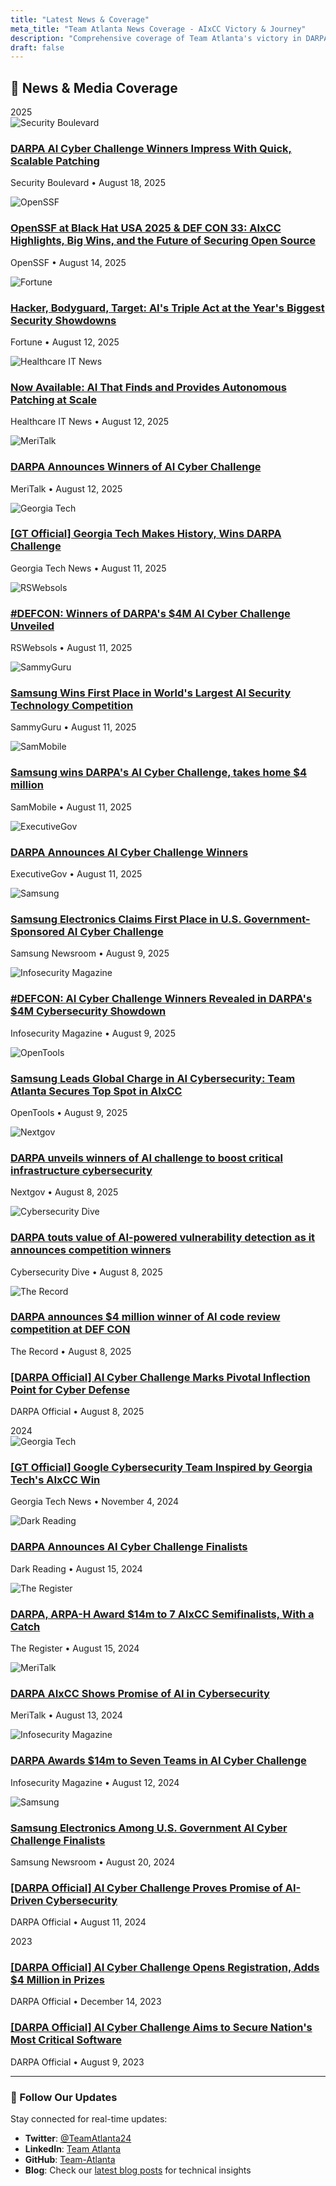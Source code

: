 ```yaml
---
title: "Latest News & Coverage"
meta_title: "Team Atlanta News Coverage - AIxCC Victory & Journey"
description: "Comprehensive coverage of Team Atlanta's victory in DARPA's AI Cyber Challenge and their journey from 2023 to 2025."
draft: false
---
```


## 📰 News & Media Coverage

<div class="timeline-container">
  <div class="timeline-line"></div>
  <div class="timeline-top-separator">2025</div>

  <!-- August 2025 Articles -->
  <div class="timeline-content-left">
    <div class="timeline-article-dot timeline-left-dot"></div>
    <div class="timeline-card">
      <div class="flex items-center mb-4">
        <img src="/images/favicons/securityboulevard.png" alt="Security Boulevard" class="w-6 h-6 mr-3">
        <h3 class="text-lg font-bold text-gray-900 dark:text-white">
          <a href="https://securityboulevard.com/2025/08/darpa-ai-cyber-challenge-winners-impress-with-quick-scalable-patching/" target="_blank" rel="noopener" class="hover:text-blue-600 dark:hover:text-blue-400">
            DARPA AI Cyber Challenge Winners Impress With Quick, Scalable Patching
          </a>
        </h3>
      </div>
      <p class="text-gray-600 dark:text-gray-300 mb-2 text-sm">Security Boulevard • August 18, 2025</p>
    </div>
  </div>

  <div class="timeline-content-right">
    <div class="timeline-article-dot timeline-right-dot"></div>
    <div class="timeline-card">
      <div class="flex items-center mb-4">
        <img src="/images/favicons/openssf.ico" alt="OpenSSF" class="w-6 h-6 mr-3">
        <h3 class="text-lg font-bold text-gray-900 dark:text-white">
          <a href="https://openssf.org/blog/2025/08/14/openssf-at-black-hat-usa-2025-def-con-33-aixcc-highlights-big-wins-and-the-future-of-securing-open-source/" target="_blank" rel="noopener" class="hover:text-blue-600 dark:hover:text-blue-400">
            OpenSSF at Black Hat USA 2025 & DEF CON 33: AIxCC Highlights, Big Wins, and the Future of Securing Open Source
          </a>
        </h3>
      </div>
      <p class="text-gray-600 dark:text-gray-300 mb-2 text-sm">OpenSSF • August 14, 2025</p>
    </div>
  </div>

  <div class="timeline-content-left">
    <div class="timeline-article-dot timeline-left-dot"></div>
    <div class="timeline-card">
      <div class="flex items-center mb-4">
        <img src="/images/favicons/fortune.ico" alt="Fortune" class="w-6 h-6 mr-3">
        <h3 class="text-lg font-bold text-gray-900 dark:text-white">
          <a href="https://fortune.com/2025/08/12/hacker-bodyguard-target-ais-triple-act-at-the-years-biggest-security-showdowns/" target="_blank" rel="noopener" class="hover:text-blue-600 dark:hover:text-blue-400">
            Hacker, Bodyguard, Target: AI's Triple Act at the Year's Biggest Security Showdowns
          </a>
        </h3>
      </div>
      <p class="text-gray-600 dark:text-gray-300 mb-2 text-sm">Fortune • August 12, 2025</p>
    </div>
  </div>

  <div class="timeline-content-right">
    <div class="timeline-article-dot timeline-right-dot"></div>
    <div class="timeline-card">
      <div class="flex items-center mb-4">
        <img src="/images/favicons/healthcare-it-news.ico" alt="Healthcare IT News" class="w-6 h-6 mr-3">
        <h3 class="text-lg font-bold text-gray-900 dark:text-white">
          <a href="https://www.healthcareitnews.com/news/now-available-ai-finds-and-provides-autonomous-patching-scale" target="_blank" rel="noopener" class="hover:text-blue-600 dark:hover:text-blue-400">
            Now Available: AI That Finds and Provides Autonomous Patching at Scale
          </a>
        </h3>
      </div>
      <p class="text-gray-600 dark:text-gray-300 mb-2 text-sm">Healthcare IT News • August 12, 2025</p>
    </div>
  </div>

  <div class="timeline-content-left">
    <div class="timeline-article-dot timeline-left-dot"></div>
    <div class="timeline-card">
      <div class="flex items-center mb-4">
        <img src="/images/favicons/meritalk.ico" alt="MeriTalk" class="w-6 h-6 mr-3">
        <h3 class="text-lg font-bold text-gray-900 dark:text-white">
          <a href="https://www.meritalk.com/articles/darpa-announces-winners-of-ai-cyber-challenge/" target="_blank" rel="noopener" class="hover:text-blue-600 dark:hover:text-blue-400">
            DARPA Announces Winners of AI Cyber Challenge
          </a>
        </h3>
      </div>
      <p class="text-gray-600 dark:text-gray-300 mb-2 text-sm">MeriTalk • August 12, 2025</p>
    </div>
  </div>

  <div class="timeline-content-right">
    <div class="timeline-article-dot timeline-right-dot"></div>
    <div class="timeline-card">
      <div class="flex items-center mb-4">
        <img src="/images/favicons/georgia-tech.ico" alt="Georgia Tech" class="w-6 h-6 mr-3">
        <h3 class="text-lg font-bold text-gray-900 dark:text-white">
          <a href="https://www.cc.gatech.edu/news/georgia-tech-makes-history-wins-darpa-challenge" target="_blank" rel="noopener" class="hover:text-blue-600 dark:hover:text-blue-400">
            [GT Official] Georgia Tech Makes History, Wins DARPA Challenge
          </a>
        </h3>
      </div>
      <p class="text-gray-600 dark:text-gray-300 mb-2 text-sm">Georgia Tech News • August 11, 2025</p>
    </div>
  </div>

  <div class="timeline-content-left">
    <div class="timeline-article-dot timeline-left-dot"></div>
    <div class="timeline-card">
      <div class="flex items-center mb-4">
        <img src="/images/favicons/rswebsols.png" alt="RSWebsols" class="w-6 h-6 mr-3">
        <h3 class="text-lg font-bold text-gray-900 dark:text-white">
          <a href="https://www.rswebsols.com/news/defcon-winners-of-darpas-4m-ai-cyber-challenge-unveiled/" target="_blank" rel="noopener" class="hover:text-blue-600 dark:hover:text-blue-400">
            #DEFCON: Winners of DARPA's $4M AI Cyber Challenge Unveiled
          </a>
        </h3>
      </div>
      <p class="text-gray-600 dark:text-gray-300 mb-2 text-sm">RSWebsols • August 11, 2025</p>
    </div>
  </div>

  <div class="timeline-content-right">
    <div class="timeline-article-dot timeline-right-dot"></div>
    <div class="timeline-card">
      <div class="flex items-center mb-4">
        <img src="/images/favicons/sammyguru.png" alt="SammyGuru" class="w-6 h-6 mr-3">
        <h3 class="text-lg font-bold text-gray-900 dark:text-white">
          <a href="https://sammyguru.com/samsung-wins-first-place-in-world-largest-ai-security-technology-competition/" target="_blank" rel="noopener" class="hover:text-blue-600 dark:hover:text-blue-400">
            Samsung Wins First Place in World's Largest AI Security Technology Competition
          </a>
        </h3>
      </div>
      <p class="text-gray-600 dark:text-gray-300 mb-2 text-sm">SammyGuru • August 11, 2025</p>
    </div>
  </div>

  <div class="timeline-content-left">
    <div class="timeline-article-dot timeline-left-dot"></div>
    <div class="timeline-card">
      <div class="flex items-center mb-4">
        <img src="/images/favicons/sammobile.ico" alt="SamMobile" class="w-6 h-6 mr-3">
        <h3 class="text-lg font-bold text-gray-900 dark:text-white">
          <a href="https://www.sammobile.com/news/samsung-wins-darpas-ai-cyber-challenge-takes-home-4-million/" target="_blank" rel="noopener" class="hover:text-blue-600 dark:hover:text-blue-400">
            Samsung wins DARPA's AI Cyber Challenge, takes home $4 million
          </a>
        </h3>
      </div>
      <p class="text-gray-600 dark:text-gray-300 mb-2 text-sm">SamMobile • August 11, 2025</p>
    </div>
  </div>

  <div class="timeline-content-right">
    <div class="timeline-article-dot timeline-right-dot"></div>
    <div class="timeline-card">
      <div class="flex items-center mb-4">
        <img src="/images/favicons/executivegov.png" alt="ExecutiveGov" class="w-6 h-6 mr-3">
        <h3 class="text-lg font-bold text-gray-900 dark:text-white">
          <a href="https://www.executivegov.com/articles/darpa-ai-cyber-challenge-open-source-software-team-atlanta-cyber-reasoning" target="_blank" rel="noopener" class="hover:text-blue-600 dark:hover:text-blue-400">
            DARPA Announces AI Cyber Challenge Winners
          </a>
        </h3>
      </div>
      <p class="text-gray-600 dark:text-gray-300 mb-2 text-sm">ExecutiveGov • August 11, 2025</p>
    </div>
  </div>

  <div class="timeline-content-left">
    <div class="timeline-article-dot timeline-left-dot"></div>
    <div class="timeline-card">
      <div class="flex items-center mb-4">
        <img src="/images/favicons/samsung.ico" alt="Samsung" class="w-6 h-6 mr-3">
        <h3 class="text-lg font-bold text-gray-900 dark:text-white">
          <a href="https://news.samsung.com/global/samsung-electronics-claims-first-place-in-u-s-government-sponsored-ai-cyber-challenge" target="_blank" rel="noopener" class="hover:text-blue-600 dark:hover:text-blue-400">
            Samsung Electronics Claims First Place in U.S. Government-Sponsored AI Cyber Challenge
          </a>
        </h3>
      </div>
      <p class="text-gray-600 dark:text-gray-300 mb-2 text-sm">Samsung Newsroom • August 9, 2025</p>
    </div>
  </div>

  <div class="timeline-content-right">
    <div class="timeline-article-dot timeline-right-dot"></div>
    <div class="timeline-card">
      <div class="flex items-center mb-4">
        <img src="/images/favicons/infosecurity-magazine.ico" alt="Infosecurity Magazine" class="w-6 h-6 mr-3">
        <h3 class="text-lg font-bold text-gray-900 dark:text-white">
          <a href="https://www.infosecurity-magazine.com/news/defcon-ai-cyber-challenge-winners/" target="_blank" rel="noopener" class="hover:text-blue-600 dark:hover:text-blue-400">
            #DEFCON: AI Cyber Challenge Winners Revealed in DARPA's $4M Cybersecurity Showdown
          </a>
        </h3>
      </div>
      <p class="text-gray-600 dark:text-gray-300 mb-2 text-sm">Infosecurity Magazine • August 9, 2025</p>
    </div>
  </div>

  <div class="timeline-content-left">
    <div class="timeline-article-dot timeline-left-dot"></div>
    <div class="timeline-card">
      <div class="flex items-center mb-4">
        <img src="/images/favicons/opentools.ico" alt="OpenTools" class="w-6 h-6 mr-3">
        <h3 class="text-lg font-bold text-gray-900 dark:text-white">
          <a href="https://opentools.ai/news/samsung-leads-global-charge-in-ai-cybersecurity-team-atlanta-secures-top-spot-in-aixcc#section26" target="_blank" rel="noopener" class="hover:text-blue-600 dark:hover:text-blue-400">
            Samsung Leads Global Charge in AI Cybersecurity: Team Atlanta Secures Top Spot in AIxCC
          </a>
        </h3>
      </div>
      <p class="text-gray-600 dark:text-gray-300 mb-2 text-sm">OpenTools • August 9, 2025</p>
    </div>
  </div>

  <div class="timeline-content-right">
    <div class="timeline-article-dot timeline-right-dot"></div>
    <div class="timeline-card">
      <div class="flex items-center mb-4">
        <img src="/images/favicons/nextgov.png" alt="Nextgov" class="w-6 h-6 mr-3">
        <h3 class="text-lg font-bold text-gray-900 dark:text-white">
          <a href="https://www.nextgov.com/cybersecurity/2025/08/darpa-unveils-winners-ai-challenge-boost-critical-infrastructure-cybersecurity/407337/" target="_blank" rel="noopener" class="hover:text-blue-600 dark:hover:text-blue-400">
            DARPA unveils winners of AI challenge to boost critical infrastructure cybersecurity
          </a>
        </h3>
      </div>
      <p class="text-gray-600 dark:text-gray-300 mb-2 text-sm">Nextgov • August 8, 2025</p>
    </div>
  </div>

  <div class="timeline-content-left">
    <div class="timeline-article-dot timeline-left-dot"></div>
    <div class="timeline-card">
      <div class="flex items-center mb-4">
        <img src="/images/favicons/cybersecuritydive.ico" alt="Cybersecurity Dive" class="w-6 h-6 mr-3">
        <h3 class="text-lg font-bold text-gray-900 dark:text-white">
          <a href="https://www.cybersecuritydive.com/news/darpa-ai-cyber-challenge-winners-def-con/757252/" target="_blank" rel="noopener" class="hover:text-blue-600 dark:hover:text-blue-400">
            DARPA touts value of AI-powered vulnerability detection as it announces competition winners
          </a>
        </h3>
      </div>
      <p class="text-gray-600 dark:text-gray-300 mb-2 text-sm">Cybersecurity Dive • August 8, 2025</p>
    </div>
  </div>

  <div class="timeline-content-right">
    <div class="timeline-article-dot timeline-right-dot"></div>
    <div class="timeline-card">
      <div class="flex items-center mb-4">
        <img src="/images/favicons/therecord.ico" alt="The Record" class="w-6 h-6 mr-3">
        <h3 class="text-lg font-bold text-gray-900 dark:text-white">
          <a href="https://therecord.media/darpa-ai-code-competition-winner-def-con" target="_blank" rel="noopener" class="hover:text-blue-600 dark:hover:text-blue-400">
            DARPA announces $4 million winner of AI code review competition at DEF CON
          </a>
        </h3>
      </div>
      <p class="text-gray-600 dark:text-gray-300 mb-2 text-sm">The Record • August 8, 2025</p>
    </div>
  </div>

  <div class="timeline-content-left">
    <div class="timeline-article-dot timeline-left-dot"></div>
    <div class="timeline-card">
      <div class="flex items-center mb-4">
        <h3 class="text-lg font-bold text-gray-900 dark:text-white">
          <a href="https://www.darpa.mil/news/2025/aixcc-results" target="_blank" rel="noopener" class="hover:text-blue-600 dark:hover:text-blue-400">
            [DARPA Official] AI Cyber Challenge Marks Pivotal Inflection Point for Cyber Defense
          </a>
        </h3>
      </div>
      <p class="text-gray-600 dark:text-gray-300 mb-2 text-sm">DARPA Official • August 8, 2025</p>
    </div>
  </div>

  <!-- 2024 Year Marker -->
  <div class="timeline-period-marker timeline-year-change">2024</div>

  <div class="timeline-content-right">
    <div class="timeline-article-dot timeline-right-dot"></div>
    <div class="timeline-card">
      <div class="flex items-center mb-4">
        <img src="/images/favicons/georgia-tech.ico" alt="Georgia Tech" class="w-6 h-6 mr-3">
        <h3 class="text-lg font-bold text-gray-900 dark:text-white">
          <a href="https://www.gatech.edu/news/2024/11/04/google-cybersecurity-team-inspired-georgia-techs-aixcc-win" target="_blank" rel="noopener" class="hover:text-blue-600 dark:hover:text-blue-400">
            [GT Official] Google Cybersecurity Team Inspired by Georgia Tech's AIxCC Win
          </a>
        </h3>
      </div>
      <p class="text-gray-600 dark:text-gray-300 mb-2 text-sm">Georgia Tech News • November 4, 2024</p>
    </div>
  </div>

  <div class="timeline-content-left">
    <div class="timeline-article-dot timeline-left-dot"></div>
    <div class="timeline-card">
      <div class="flex items-center mb-4">
        <img src="/images/favicons/dark-reading.ico" alt="Dark Reading" class="w-6 h-6 mr-3">
        <h3 class="text-lg font-bold text-gray-900 dark:text-white">
          <a href="https://www.darkreading.com/application-security/darpa-announces-ai-cyber-challenge-finalists" target="_blank" rel="noopener" class="hover:text-blue-600 dark:hover:text-blue-400">
            DARPA Announces AI Cyber Challenge Finalists
          </a>
        </h3>
      </div>
      <p class="text-gray-600 dark:text-gray-300 mb-2 text-sm">Dark Reading • August 15, 2024</p>
    </div>
  </div>

  <div class="timeline-content-right">
    <div class="timeline-article-dot timeline-right-dot"></div>
    <div class="timeline-card">
      <div class="flex items-center mb-4">
        <img src="/images/favicons/the-register.ico" alt="The Register" class="w-6 h-6 mr-3">
        <h3 class="text-lg font-bold text-gray-900 dark:text-white">
          <a href="https://www.theregister.com/2024/08/15/darpa_arpah_award_14m_to/" target="_blank" rel="noopener" class="hover:text-blue-600 dark:hover:text-blue-400">
            DARPA, ARPA-H Award $14m to 7 AIxCC Semifinalists, With a Catch
          </a>
        </h3>
      </div>
      <p class="text-gray-600 dark:text-gray-300 mb-2 text-sm">The Register • August 15, 2024</p>
    </div>
  </div>

  <div class="timeline-content-left">
    <div class="timeline-article-dot timeline-left-dot"></div>
    <div class="timeline-card">
      <div class="flex items-center mb-4">
        <img src="/images/favicons/meritalk.ico" alt="MeriTalk" class="w-6 h-6 mr-3">
        <h3 class="text-lg font-bold text-gray-900 dark:text-white">
          <a href="https://www.meritalk.com/articles/darpa-aixcc-shows-promise-of-ai-in-cybersecurity/" target="_blank" rel="noopener" class="hover:text-blue-600 dark:hover:text-blue-400">
            DARPA AIxCC Shows Promise of AI in Cybersecurity
          </a>
        </h3>
      </div>
      <p class="text-gray-600 dark:text-gray-300 mb-2 text-sm">MeriTalk • August 13, 2024</p>
    </div>
  </div>

  <div class="timeline-content-right">
    <div class="timeline-article-dot timeline-right-dot"></div>
    <div class="timeline-card">
      <div class="flex items-center mb-4">
        <img src="/images/favicons/infosecurity-magazine.ico" alt="Infosecurity Magazine" class="w-6 h-6 mr-3">
        <h3 class="text-lg font-bold text-gray-900 dark:text-white">
          <a href="https://www.infosecurity-magazine.com/news/darpa-awards-14m-seven-teams-ai-1/" target="_blank" rel="noopener" class="hover:text-blue-600 dark:hover:text-blue-400">
            DARPA Awards $14m to Seven Teams in AI Cyber Challenge
          </a>
        </h3>
      </div>
      <p class="text-gray-600 dark:text-gray-300 mb-2 text-sm">Infosecurity Magazine • August 12, 2024</p>
    </div>
  </div>

  <div class="timeline-content-left">
    <div class="timeline-article-dot timeline-left-dot"></div>
    <div class="timeline-card">
      <div class="flex items-center mb-4">
        <img src="/images/favicons/samsung.ico" alt="Samsung" class="w-6 h-6 mr-3">
        <h3 class="text-lg font-bold text-gray-900 dark:text-white">
          <a href="https://news.samsung.com/global/samsung-electronics-among-u-s-government-ai-cyber-challenge-finalists" target="_blank" rel="noopener" class="hover:text-blue-600 dark:hover:text-blue-400">
            Samsung Electronics Among U.S. Government AI Cyber Challenge Finalists
          </a>
        </h3>
      </div>
      <p class="text-gray-600 dark:text-gray-300 mb-2 text-sm">Samsung Newsroom • August 20, 2024</p>
    </div>
  </div>

  <div class="timeline-content-right">
    <div class="timeline-article-dot timeline-right-dot"></div>
    <div class="timeline-card">
      <div class="flex items-center mb-4">
        <h3 class="text-lg font-bold text-gray-900 dark:text-white">
          <a href="https://www.darpa.mil/news/2024/ai-cyber-challenge-cybersecurity" target="_blank" rel="noopener" class="hover:text-blue-600 dark:hover:text-blue-400">
            [DARPA Official] AI Cyber Challenge Proves Promise of AI-Driven Cybersecurity
          </a>
        </h3>
      </div>
      <p class="text-gray-600 dark:text-gray-300 mb-2 text-sm">DARPA Official • August 11, 2024</p>
    </div>
  </div>

  <!-- 2023 Year Marker -->
  <div class="timeline-period-marker timeline-year-change">2023</div>

  <div class="timeline-content-left">
    <div class="timeline-article-dot timeline-left-dot"></div>
    <div class="timeline-card">
      <div class="flex items-center mb-4">
        <h3 class="text-lg font-bold text-gray-900 dark:text-white">
          <a href="https://www.darpa.mil/news/2023/ai-cyber-challenge-opens" target="_blank" rel="noopener" class="hover:text-blue-600 dark:hover:text-blue-400">
            [DARPA Official] AI Cyber Challenge Opens Registration, Adds $4 Million in Prizes
          </a>
        </h3>
      </div>
      <p class="text-gray-600 dark:text-gray-300 mb-2 text-sm">DARPA Official • December 14, 2023</p>
    </div>
  </div>

  <div class="timeline-content-right">
    <div class="timeline-article-dot timeline-right-dot"></div>
    <div class="timeline-card">
      <div class="flex items-center mb-4">
        <h3 class="text-lg font-bold text-gray-900 dark:text-white">
          <a href="https://www.darpa.mil/news/2023/ai-cyber-challenge-software" target="_blank" rel="noopener" class="hover:text-blue-600 dark:hover:text-blue-400">
            [DARPA Official] AI Cyber Challenge Aims to Secure Nation's Most Critical Software
          </a>
        </h3>
      </div>
      <p class="text-gray-600 dark:text-gray-300 mb-2 text-sm">DARPA Official • August 9, 2023</p>
    </div>
  </div>

</div>

---

### 📱 Follow Our Updates

Stay connected for real-time updates:
- **Twitter**: [@TeamAtlanta24](https://x.com/TeamAtlanta24)
- **LinkedIn**: [Team Atlanta](https://www.linkedin.com/company/team-atlanta)
- **GitHub**: [Team-Atlanta](https://github.com/Team-Atlanta/)
- **Blog**: Check our [latest blog posts](/blog/) for technical insights
